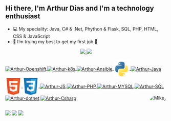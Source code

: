 ## Hi there, I'm Arthur Dias and I'm a technology enthusiast

- 💻 My speciality: Java, C# & .Net, Phython & Flask, SQL, PHP, HTML, CSS & JavaScript
- 🤔 I’m trying my best to get my first job 💼

<div align="center">
  <a href="https://github.com/Thurdias">
 <img height="180em" src="https://github-readme-stats.vercel.app/api?username=thurdias&show_icons=true&theme=dracula&include_all_commits=true&count_private=true"/>
  <img height="180em" src="https://github-readme-stats.vercel.app/api/top-langs/?username=thurdias&layout=compact&langs_count=7&theme=dracula"/>
</div>
<div style="display: inline_block"><br>
  <img align="center" alt="Arthur-Openshift" height="55" width="50" src="https://assets.stickpng.com/images/58481836cef1014c0b5e49a1.png"> 
  <img align="center" alt="Arthur-k8s" height="55" width="50" src="https://cdn.jsdelivr.net/gh/devicons/devicon/icons/kubernetes/kubernetes-plain-wordmark.svg"> 
  <img align="center" alt="Arthur-Ansible" height="55" width="50" src="https://cdn.jsdelivr.net/gh/devicons/devicon/icons/ansible/ansible-original.svg"> 
  <img align="center" alt="Arthur-Python" height="55" width="50" src="https://raw.githubusercontent.com/devicons/devicon/master/icons/python/python-original.svg">
  <img align="center" alt="Arthur-Java" height="55" width="50" src="https://cdn.jsdelivr.net/gh/devicons/devicon/icons/java/java-original.svg">
  <img align="center" alt="Arthur-HTML" height="55" width="50" src="https://raw.githubusercontent.com/devicons/devicon/master/icons/html5/html5-original.svg">
  <img align="center" alt="Arthur-CSS" height="55" width="50" src="https://raw.githubusercontent.com/devicons/devicon/master/icons/css3/css3-original.svg">
  <img align="center" alt="Arthur-JS" height="55" width="50" src="https://cdn.jsdelivr.net/gh/devicons/devicon/icons/javascript/javascript-original.svg">
  <img align="center" alt="Arthur-PHP" height="55" width="50" src="https://cdn.jsdelivr.net/gh/devicons/devicon/icons/php/php-original.svg">
  <img align="center" alt="Arthur-MYSQL" height="55" width="50" src="https://cdn.jsdelivr.net/gh/devicons/devicon/icons/mysql/mysql-original-wordmark.svg">
  <img align="center" alt="Arthur-SQL" height="55" width="65" src="https://cdn.jsdelivr.net/gh/devicons/devicon/icons/oracle/oracle-original.svg">
  <img align="center" alt="Arthur-dotnet" height="55" width="50" src="https://cdn.jsdelivr.net/gh/devicons/devicon/icons/dotnetcore/dotnetcore-original.svg">
  <img align="center" alt="Arthur-Csharp" height="55" width="50" src="https://cdn.jsdelivr.net/gh/devicons/devicon/icons/csharp/csharp-original.svg"> 
   <img align="right" alt="Mikey" height="150" style="border-radius:50px;" src="https://cdn.discordapp.com/avatars/271779010336391170/8853bb997b7fd966b63cc264af172d76.webp?size=128">
  </div>
 
##
 
<div> 
  <a href = "mailto:thurdias@gmail.com"><img src="https://img.shields.io/badge/-Gmail-%23333?style=for-the-badge&logo=gmail&logoColor=white" target="_blank"></a>
  <a href="https://www.linkedin.com/in/arthur-dias-bouças/" target="_blank"><img src="https://img.shields.io/badge/-LinkedIn-%230077B5?style=for-the-badge&logo=linkedin&logoColor=white" target="_blank"></a> 
    <a href="https://wa.me/5561982018603" target="_blank"><img src="https://img.shields.io/badge/WhatsApp-25D366?style=for-the-badge&logo=whatsapp&logoColor=white" target="_blank"></a> 
   
</div>
